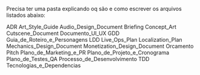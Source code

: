 Precisa ter uma pasta explicando oq são e como escrever os arquivos listados abaixo:

ADR
Art_Style_Guide
Audio_Design_Document
Briefing
Concept_Art
Cutscene_Document
Documento_UI_UX
GDD
Guia_de_Roteiro_e_Personagens
LDD
Live_Ops_Plan
Localization_Plan
Mechanics_Design_Document
Monetization_Design_Document
Orcamento
Pitch
Plano_de_Marketing_e_PR
Plano_de_Projeto_e_Cronograma
Plano_de_Testes_QA
Processo_de_Desenvolvimento
TDD
Tecnologias_e_Dependencias
